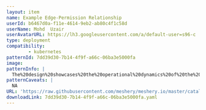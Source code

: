 ```yaml
---
layout: item
name: Example Edge-Permission Relationship
userId: b6467d0a-f11e-4614-9eb2-ab80c4f1c58d
userName: Mohd  Uzair
userAvatarURL: https://lh3.googleusercontent.com/a/default-user=s96-c
type: deployment
compatibility: 
        - kubernetes
patternId: 7dd39d30-7b14-4f9f-a66c-06ba3e5000fa
image: 
patternInfo: |
  The%20design%20showcases%20the%20operational%20dynamics%20of%20the%20Edge-Permission%20relationship.%20To%20engage%20with%20its%20functionality%2C%20adhere%20to%20the%20sequential%20steps%20below%3A%0A1.%20Duplicate%20this%20design%20by%20cloning%20it.%0A2.%20Modify%20the%20name%20of%20the%20service%20account.%0AUpon%20completion%2C%20you'll%20notice%20that%20the%20connection%20visually%20represented%20by%20the%20edge%20vanishes%2C%20and%20the%20ClusterRoleBinding%20(CRB)%20is%20disassociated%20from%20both%20the%20ClusterRole%20(CR)%20and%20Service%20Account%20(SA).%0ATo%20restore%20this%20relationship%2C%20you%20can%20either%2C%0A1.%20Drag%20the%20CRB%20from%20the%20CR%20to%20the%20SA%2C%20then%20release%20the%20mouse%20click.%20This%20action%20triggers%20the%20recreation%20of%20the%20relationship.%0A2.%20Or%2C%20revert%20the%20name%20of%20the%20SA%20to%20its%20original%20designation.%20This%20automatically%20recreates%20the%20relationship%2C%20satisfying%20the%20predetermined%20constraints.%0A%0AThese%20are%20few%20of%20the%20ways%20to%20create%20relationships.
patternCaveats: |
  NA
URL: 'https://raw.githubusercontent.com/meshery/meshery.io/master/catalog/7dd39d30-7b14-4f9f-a66c-06ba3e5000fa.yaml'
downloadLink: 7dd39d30-7b14-4f9f-a66c-06ba3e5000fa.yaml
---
```

